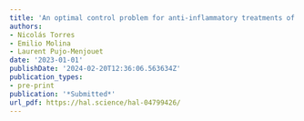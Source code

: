 ```yaml
---
title: 'An optimal control problem for anti-inflammatory treatments of Alzheimer's disease'
authors:
- Nicolás Torres
- Emilio Molina
- Laurent Pujo-Menjouet
date: '2023-01-01'
publishDate: '2024-02-20T12:36:06.563634Z'
publication_types:
- pre-print
publication: '*Submitted*'
url_pdf: https://hal.science/hal-04799426/
---
```

